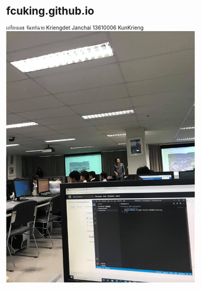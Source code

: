 # fcuking.github.io
เกรียงเดช จันทร์ฉาย Kriengdet Janchai 13610006 KunKrieng
![GitHup](119981208_752199111992799_3082394449487433725_o.jpg)